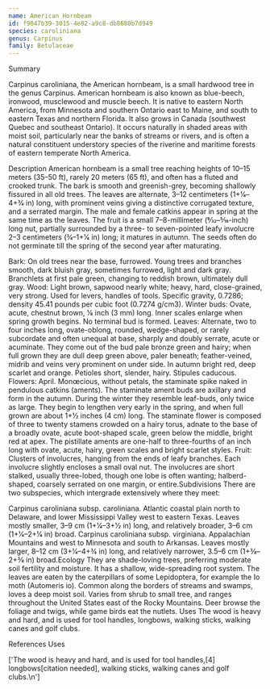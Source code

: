```yaml
---
name: American Hornbeam
id: f9047b39-3015-4e82-a9c8-db8680b7d949
species: caroliniana
genus: Carpinus
family: Betulaceae
---
```

Summary



Carpinus caroliniana, the  American hornbeam, is a small hardwood tree in the genus Carpinus. American hornbeam is also known as blue-beech, ironwood, musclewood and muscle beech. It is native to eastern North America, from Minnesota and southern Ontario east to Maine, and south to eastern Texas and northern Florida. It also grows in Canada (southwest Quebec and southeast Ontario). It occurs naturally in shaded areas with moist soil, particularly near the banks of streams or rivers, and is often a natural constituent understory species of the riverine and maritime forests of eastern temperate North America.

Description
American hornbeam is a small tree reaching heights of 10–15 meters (35–50 ft), rarely 20 meters (65 ft), and often has a fluted and crooked trunk. The bark is smooth and greenish-grey, becoming shallowly fissured in all old trees. The leaves are alternate, 3–12 centimeters (1+1⁄4–4+3⁄4 in) long, with prominent veins giving a distinctive corrugated texture, and a serrated margin. The male and female catkins appear in spring at the same time as the leaves. The fruit is a small 7–8-millimeter (9⁄32–5⁄16-inch) long nut, partially surrounded by a three- to seven-pointed leafy involucre 2–3 centimeters (3⁄4–1+1⁄4 in) long; it matures in autumn. The seeds often do not germinate till the spring of the second year after maturating.

Bark: On old trees near the base, furrowed.  Young trees and branches smooth, dark bluish gray, sometimes furrowed, light and dark gray.  Branchlets at first pale green, changing to reddish brown, ultimately dull gray.
Wood: Light brown, sapwood nearly white; heavy, hard, close-grained, very strong.  Used for levers, handles of tools.  Specific gravity, 0.7286; density 45.41 pounds per cubic foot (0.7274 g/cm3).
Winter buds: Ovate, acute, chestnut brown, 1⁄8 inch (3 mm) long.  Inner scales enlarge when spring growth begins.  No terminal bud is formed.
Leaves: Alternate, two to four inches long, ovate-oblong, rounded, wedge-shaped, or rarely subcordate and often unequal at base, sharply and doubly serrate, acute or acuminate.  They come out of the bud pale bronze green and hairy; when full grown they are dull deep green above, paler beneath; feather-veined, midrib and veins very prominent on under side.  In autumn bright red, deep scarlet and orange. Petioles short, slender, hairy.  Stipules caducous.
Flowers: April.  Monœcious, without petals, the staminate spike naked in pendulous catkins (aments).  The staminate ament buds are axillary and form in the autumn. During the winter they resemble leaf-buds, only twice as large. They begin to lengthen very early in the spring, and when full grown are about 1+1⁄2 inches (4 cm) long.  The staminate flower is composed of three to twenty stamens crowded on a hairy torus, adnate to the base of a broadly ovate, acute boot-shaped scale, green below the middle, bright red at apex.  The pistillate aments are one-half to three-fourths of an inch long with ovate, acute, hairy, green scales and bright scarlet styles.
Fruit: Clusters of involucres, hanging from the ends of leafy branches.  Each involucre slightly encloses a small oval nut.  The involucres are short stalked, usually three-lobed, though one lobe is often wanting; halberd-shaped, coarsely serrated on one margin, or entire.Subdivisions
There are two subspecies, which intergrade extensively where they meet:

Carpinus caroliniana subsp. caroliniana. Atlantic coastal plain north to Delaware, and lower Mississippi Valley west to eastern Texas. Leaves mostly smaller, 3–9 cm (1+1⁄4–3+1⁄2 in) long, and relatively broader, 3–6 cm (1+1⁄4–2+1⁄4 in) broad.
Carpinus caroliniana subsp. virginiana. Appalachian Mountains and west to Minnesota and south to Arkansas. Leaves mostly larger, 8–12 cm (3+1⁄4–4+3⁄4 in) long, and relatively narrower, 3.5–6 cm (1+3⁄8–2+3⁄8 in) broad.Ecology
They are shade-loving trees, preferring moderate soil fertility and moisture. It has a shallow, wide-spreading root system. The leaves are eaten by the caterpillars of some Lepidoptera, for example the Io moth (Automeris io).
Common along the borders of streams and swamps, loves a deep moist soil.  Varies from shrub to small tree, and ranges throughout the United States east of the Rocky Mountains.
Deer browse the foliage and twigs, while game birds eat the nutlets.
Uses
The wood is heavy and hard, and is used for tool handles, longbows, walking sticks, walking canes and golf clubs.

References
Uses

['The wood is heavy and hard, and is used for tool handles,[4] longbows[citation needed], walking sticks, walking canes and golf clubs.\n']
